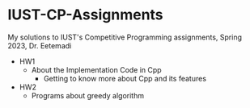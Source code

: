 # IUST-CP-Assignments

My solutions to IUST's Competitive Programming assignments, Spring 2023, Dr. Eetemadi

- HW1
  - About the Implementation Code in Cpp
    - Getting to know more about Cpp and its features
- HW2
  - Programs about greedy algorithm
